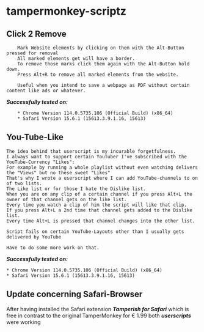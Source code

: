 # tampermonkey-scriptz

## Click 2 Remove

        Mark Website elements by clicking on them with the Alt-Button pressed for removal
        All marked elements get will have a border.
        To remove those marks click them again with the Alt-Button hold down.
        Press Alt+R to remove all marked elements from the website.

        Useful when you intend to save a webpage as PDF without certain content like ads or whatever.

***Successfully tested on:***

        * Chrome Version 114.0.5735.106 (Official Build) (x86_64)
        * Safari Version 15.6.1 (15613.3.9.1.16, 15613)

## You-Tube-Like

    The idea behind that userscript is my incurable forgetfulness.
    I always want to support certain YouTuber I've subscribed with the YouTube-Currency "Likes":
    For example by running a whole playlist without even watching delivers the "Views" but no these sweet "Likes"
    That's why I wrote a userscript where I can add YouTube-channels to on of two lists.
    The Like list or for those I hate the Dislike list.
    When you are on any clip of a certain channel if you press Alt+L the owner of that channel gets on the like list.
    Every time you watch a clip of him the script will like that clip.
    If you press Alt+L a 2nd time that channel gets added to the Dislike list.
    Every time Alt+L is pressed that channel changes into the other list.

    Script fails on certain YouTube-Layouts other than I usually gets delivered by YouTube

    Have to do some more work on that.
***Successfully tested on:***

    * Chrome Version 114.0.5735.106 (Official Build) (x86_64)
    * Safari Version 15.6.1 (15613.3.9.1.16, 15613)

## Update concerning Safari-Browser

After having installed the Safari extension ***Tamperish for Safari***
which is free in contrast to the original TamperMonkey for € 1.99
both ***userscripts*** were working
